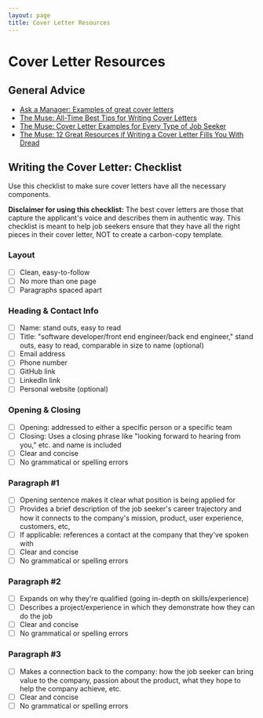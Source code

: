```yaml
---
layout: page
title: Cover Letter Resources
---
```


# Cover Letter Resources

## General Advice

* [Ask a Manager: Examples of great cover letters](https://www.askamanager.org/category/cover-letters)
* [The Muse: All-Time Best Tips for Writing Cover Letters](https://www.themuse.com/advice/how-to-write-a-cover-letter-31-tips-you-need-to-know)
* [The Muse: Cover Letter Examples for Every Type of Job Seeker](https://www.themuse.com/advice/cover-letter-examples-every-type-job-seeker)
* [The Muse: 12 Great Resources if Writing a Cover Letter Fills You With Dread](https://www.themuse.com/advice/12-great-resources-if-writing-a-cover-letter-fills-you-with-dread)

## Writing the Cover Letter: Checklist
Use this checklist to make sure cover letters have all the necessary components. 

**Disclaimer for using this checklist:** The best cover letters are those that capture the applicant's voice and describes them in authentic way. This checklist is meant to help job seekers ensure that they have all the right pieces in their cover letter, NOT to create a carbon-copy template. 

### Layout
- [ ] Clean, easy-to-follow
- [ ] No more than one page
- [ ] Paragraphs spaced apart

### Heading & Contact Info
- [ ] Name: stand outs, easy to read
- [ ] Title: "software developer/front end engineer/back end engineer," stand outs, easy to read, comparable in size to name (optional)
- [ ] Email address
- [ ] Phone number
- [ ] GitHub link 
- [ ] LinkedIn link 
- [ ] Personal website (optional)

### Opening & Closing
- [ ] Opening: addressed to either a specific person or a specific team
- [ ] Closing: Uses a closing phrase like "looking forward to hearing from you," etc. and name is included
- [ ] Clear and concise
- [ ] No grammatical or spelling errors

### Paragraph #1 
- [ ] Opening sentence makes it clear what position is being applied for
- [ ] Provides a brief description of the job seeker's career trajectory and how it connects to the company's mission, product, user experience, customers, etc, 
- [ ] If applicable: references a contact at the company that they've spoken with 
- [ ] Clear and concise
- [ ] No grammatical or spelling errors

### Paragraph #2
- [ ] Expands on why they're qualified (going in-depth on skills/experience)
- [ ] Describes a project/experience in which they demonstrate how they can do the job
- [ ] Clear and concise
- [ ] No grammatical or spelling errors

### Paragraph #3
- [ ] Makes a connection back to the company: how the job seeker can bring value to the company, passion about the product, what they hope to help the company achieve, etc.
- [ ] Clear and concise
- [ ] No grammatical or spelling errors
